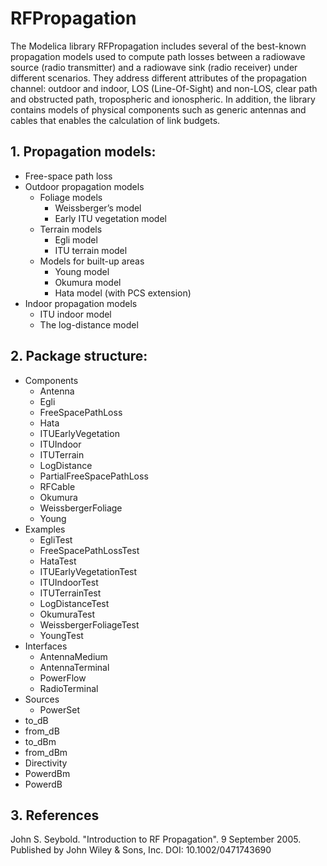 # RFPropagation

The Modelica library RFPropagation includes several of the best-known propagation models used to compute path losses between a radiowave source (radio transmitter) and a radiowave sink (radio receiver) under different scenarios. They address different attributes of the propagation channel: outdoor and indoor, LOS (Line-Of-Sight) and non-LOS, clear path and obstructed path, tropospheric and ionospheric. In addition, the library contains models of physical components such as generic antennas and cables that enables the calculation of link budgets.

## 1. Propagation models:

- Free-space path loss
- Outdoor propagation models
  - Foliage models
    - Weissberger’s model
    - Early ITU vegetation model
  - Terrain models
    - Egli model
    - ITU terrain model
  - Models for built-up areas
    - Young model
    - Okumura model
    - Hata model (with PCS extension)
- Indoor propagation models
  - ITU indoor model
  - The log-distance model

## 2. Package structure:

- Components
  - Antenna
  - Egli
  - FreeSpacePathLoss
  - Hata
  - ITUEarlyVegetation
  - ITUIndoor
  - ITUTerrain
  - LogDistance
  - PartialFreeSpacePathLoss
  - RFCable
  - Okumura
  - WeissbergerFoliage
  - Young
- Examples
  - EgliTest
  - FreeSpacePathLossTest
  - HataTest
  - ITUEarlyVegetationTest
  - ITUIndoorTest
  - ITUTerrainTest
  - LogDistanceTest
  - OkumuraTest
  - WeissbergerFoliageTest
  - YoungTest
- Interfaces
  - AntennaMedium
  - AntennaTerminal
  - PowerFlow
  - RadioTerminal
- Sources
  - PowerSet
- to_dB
- from_dB
- to_dBm
- from_dBm
- Directivity
- PowerdBm
- PowerdB

## 3. References

John S. Seybold. "Introduction to RF Propagation". 9 September 2005. Published by John Wiley & Sons, Inc. DOI: 10.1002/0471743690
